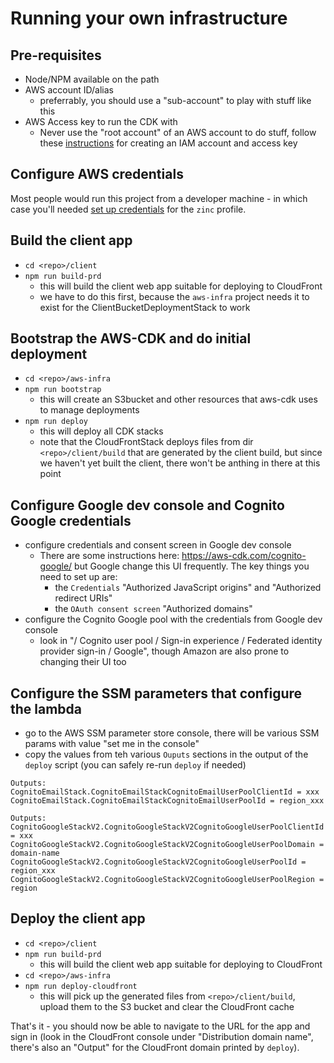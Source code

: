 # Running your own infrastructure

## Pre-requisites

* Node/NPM available on the path
* AWS account ID/alias
    * preferrably, you should use a "sub-account" to play with stuff like this
* AWS Access key to run the CDK with
    * Never use the "root account" of an AWS account to do stuff, follow these
      [instructions](create-iam-account.md) for creating an IAM account and
      access key

## Configure AWS credentials

Most people would run this project from a developer machine - in which case
you'll needed [set up credentials](aws-credentials.md) for the
`zinc` profile.

## Build the client app
* `cd <repo>/client`
* `npm run build-prd`
  * this will build the client web app suitable for deploying to CloudFront
  * we have to do this first, because the `aws-infra` project needs it to exist
  for the ClientBucketDeploymentStack to work

## Bootstrap the AWS-CDK and do initial deployment
* `cd <repo>/aws-infra`
* `npm run bootstrap`
    * this will create an S3bucket and other resources that aws-cdk uses to
      manage deployments
* `npm run deploy`
    * this will deploy all CDK stacks
    * note that the CloudFrontStack deploys files from dir `<repo>/client/build`
      that are generated by the client build, but since we haven't yet
      built the client, there won't be anthing in there at this point

## Configure Google dev console and Cognito Google credentials
* configure credentials and consent screen in Google dev console
    * There are some instructions here: https://aws-cdk.com/cognito-google/ but
      Google change this UI frequently.  The key things you need to set up are:
        * the `Credentials` "Authorized JavaScript origins" and
          "Authorized redirect URIs"
        * the `OAuth consent screen` "Authorized domains"
* configure the Cognito Google pool with the credentials from Google dev console
    * look in "/ Cognito user pool / Sign-in experience /
      Federated identity provider sign-in / Google", though Amazon are also
      prone to changing their UI too

## Configure the SSM parameters that configure the lambda
* go to the AWS SSM parameter store console, there will be various SSM params
  with value "set me in the console"
* copy the values from teh various `Ouputs` sections in the output of the
  `deploy` script (you can safely re-run `deploy` if needed)
```
Outputs:
CognitoEmailStack.CognitoEmailStackCognitoEmailUserPoolClientId = xxx
CognitoEmailStack.CognitoEmailStackCognitoEmailUserPoolId = region_xxx

Outputs:
CognitoGoogleStackV2.CognitoGoogleStackV2CognitoGoogleUserPoolClientId = xxx
CognitoGoogleStackV2.CognitoGoogleStackV2CognitoGoogleUserPoolDomain = domain-name
CognitoGoogleStackV2.CognitoGoogleStackV2CognitoGoogleUserPoolId = region_xxx
CognitoGoogleStackV2.CognitoGoogleStackV2CognitoGoogleUserPoolRegion = region
```

## Deploy the client app
* `cd <repo>/client`
* `npm run build-prd`
    * this will build the client web app suitable for deploying to CloudFront
* `cd <repo>/aws-infra`
* `npm run deploy-cloudfront`
    * this will pick up the generated files from `<repo>/client/build`, upload
      them to the S3 bucket and clear the CloudFront cache

That's it - you should now be able to navigate to the URL for the app and
sign in (look in the CloudFront console under "Distribution domain name",
there's also an "Output" for the CloudFront domain printed by `deploy`).

